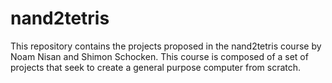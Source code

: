 # nand2tetris
This repository contains the projects proposed in the nand2tetris course by Noam Nisan and Shimon Schocken. This course is composed of a set of projects that seek to create a general purpose computer from scratch.
